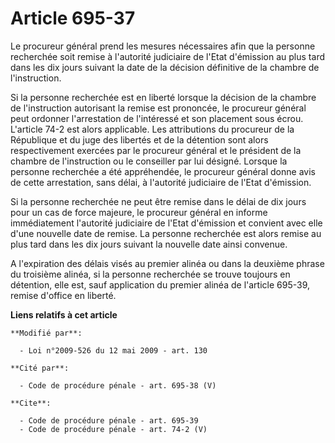 # Article 695-37

Le procureur général prend les mesures nécessaires afin que la personne recherchée soit remise à l'autorité judiciaire de
l'Etat d'émission au plus tard dans les dix jours suivant la date de la décision définitive de la chambre de l'instruction. 

Si la personne recherchée est en liberté lorsque la décision de la chambre de l'instruction autorisant la remise est
prononcée, le procureur général peut ordonner l'arrestation de l'intéressé et son placement sous écrou. L'article 74-2 est
alors applicable. Les attributions du procureur de la République et du juge des libertés et de la détention sont alors
respectivement exercées par le procureur général et le président de la chambre de l'instruction ou le conseiller par lui
désigné. Lorsque la personne recherchée a été appréhendée, le procureur général donne avis de cette arrestation, sans délai,
à l'autorité judiciaire de l'Etat d'émission. 

Si la personne recherchée ne peut être remise dans le délai de dix jours pour un cas de force majeure, le procureur général
en informe immédiatement l'autorité judiciaire de l'Etat d'émission et convient avec elle d'une nouvelle date de remise. La
personne recherchée est alors remise au plus tard dans les dix jours suivant la nouvelle date ainsi convenue.

A l'expiration des délais visés au premier alinéa ou dans la deuxième phrase du troisième alinéa, si la personne recherchée
se trouve toujours en détention, elle est, sauf application du premier alinéa de l'article 695-39, remise d'office en
liberté.

**Liens relatifs à cet article**

	**Modifié par**:

	  - Loi n°2009-526 du 12 mai 2009 - art. 130

	**Cité par**:

	  - Code de procédure pénale - art. 695-38 (V)

	**Cite**:

	  - Code de procédure pénale - art. 695-39
	  - Code de procédure pénale - art. 74-2 (V)
